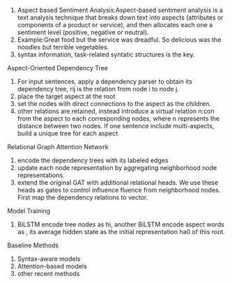 1. Aspect based Sentiment Analysis:Aspect-based sentiment analysis is a text analysis technique that breaks down text into aspects (attributes or components of a product or service), and then allocates each one a sentiment level (positive, negative or neutral).
2. Example:Great food but the service was dreadful.
   So delicious was the noodles but terrible vegetables.
3. syntax information, task-related syntatic structures is the key.

Aspect-Oriented Dependency Tree
1. For input sentences, apply a dependency parser to obtain its dependency tree, rij is the relation from node i to node j. 
2. place the target aspect at the root
3. set the nodes with direct connections to the aspect as the children.
4. other relations are retained, instead introduce a virtual relation n:con from the aspect to each corresponding nodes, where n represents the distance between two nodes. If one sentence include multi-aspects, build a unique tree for each aspect

Relational Graph Attention Network
1. encode the dependency trees with its labeled edges
2. update each node representation by aggregating neighborhood node representations.
3. extend the original GAT with additional relational heads. We use these heads as gates to control influence fluence from neighborhood nodes. First map the dependency relations to vector.

Model Training
1. BiLSTM encode tree nodes as hi, another BiLSTM encode aspect words as , its average hidden state as the initial representation ha0 of this root.

Baseline Methods
1. Syntax-aware models
2. Attention-based models
3. other recent methods